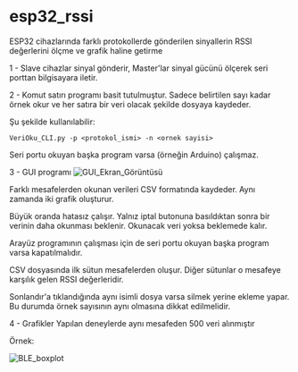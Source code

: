 # esp32_rssi
ESP32 cihazlarında farklı protokollerde gönderilen sinyallerin RSSI değerlerini ölçme ve grafik haline getirme


1 - Slave cihazlar sinyal gönderir, Master'lar sinyal gücünü ölçerek seri porttan bilgisayara iletir.

2 - Komut satırı programı basit tutulmuştur. Sadece belirtilen sayı kadar örnek okur ve her satıra bir veri olacak şekilde dosyaya kaydeder.

Şu şekilde kullanılabilir:

    VeriOku_CLI.py -p <protokol_ismi> -n <ornek sayisi>
    
Seri portu okuyan başka program varsa (örneğin Arduino) çalışmaz.

3 - GUI programı 
![GUI_Ekran_Görüntüsü](https://github.com/yazturk/esp32_rssi/assets/22481884/2103dcbf-129b-4351-8469-ec1199d33e6b)

Farklı mesafelerden okunan verileri CSV formatında kaydeder. Aynı zamanda iki grafik oluşturur. 

Büyük oranda hatasız çalışır. Yalnız iptal butonuna basıldıktan sonra bir verinin daha okunması beklenir. Okunacak veri yoksa beklemede kalır.

Arayüz programının çalışması için de seri portu okuyan başka program varsa kapatılmalıdır.

CSV dosyasında ilk sütun mesafelerden oluşur. Diğer sütunlar o mesafeye karşılık gelen RSSI değerleridir.

Sonlandır'a tıklandığında aynı isimli dosya varsa silmek yerine ekleme yapar. Bu durumda örnek sayısının aynı olmasına dikkat edilmelidir.

4 - Grafikler
Yapılan deneylerde aynı mesafeden 500 veri alınmıştır

Örnek:

![BLE_boxplot](https://github.com/yazturk/esp32_rssi/assets/22481884/12c5ecf9-c86d-442b-93e8-b473e80dcca2)

